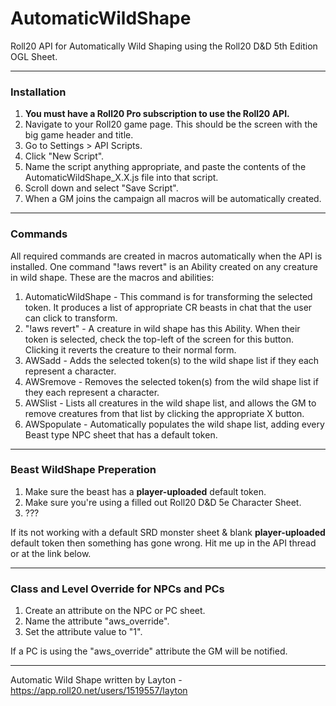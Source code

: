# AutomaticWildShape
Roll20 API for Automatically Wild Shaping using the Roll20 D&amp;D 5th Edition OGL Sheet.

-----

<h3>Installation</h3>

1) <b>You must have a Roll20 Pro subscription to use the Roll20 API.</b>
2) Navigate to your Roll20 game page. This should be the screen with the big game header and title.
3) Go to Settings > API Scripts.
4) Click "New Script".
5) Name the script anything appropriate, and paste the contents of the AutomaticWildShape_X.X.js file into that script.
6) Scroll down and select "Save Script".
7) When a GM joins the campaign all macros will be automatically created.

-----

<h3>Commands</h3>

All required commands are created in macros automatically when the API is installed. One command "!aws revert" is an Ability created on any creature in wild shape. These are the macros and abilities:

1) AutomaticWildShape - This command is for transforming the selected token. It produces a list of appropriate CR beasts in chat that the user can click to transform.
2) "!aws revert" - A creature in wild shape has this Ability. When their token is selected, check the top-left of the screen for this button. Clicking it reverts the creature to their normal form.
3) AWSadd - Adds the selected token(s) to the wild shape list if they each represent a character.
4) AWSremove - Removes the selected token(s) from the wild shape list if they each represent a character.
5) AWSlist - Lists all creatures in the wild shape list, and allows the GM to remove creatures from that list by clicking the appropriate X button.
6) AWSpopulate - Automatically populates the wild shape list, adding every Beast type NPC sheet that has a default token.

-----

<h3>Beast WildShape Preperation</h3>

1) Make sure the beast has a <b>player-uploaded</b> default token.
2) Make sure you're using a filled out Roll20 D&D 5e Character Sheet.
3) ???

If its not working with a default SRD monster sheet & blank <b>player-uploaded</b> default token then something has gone wrong. Hit me up in the API thread or at the link below.

-----

<h3>Class and Level Override for NPCs and PCs</h3>

1) Create an attribute on the NPC or PC sheet.
2) Name the attribute "aws_override".
3) Set the attribute value to "1".

If a PC is using the "aws_override" attribute the GM will be notified.

-----

Automatic Wild Shape written by Layton - https://app.roll20.net/users/1519557/layton
